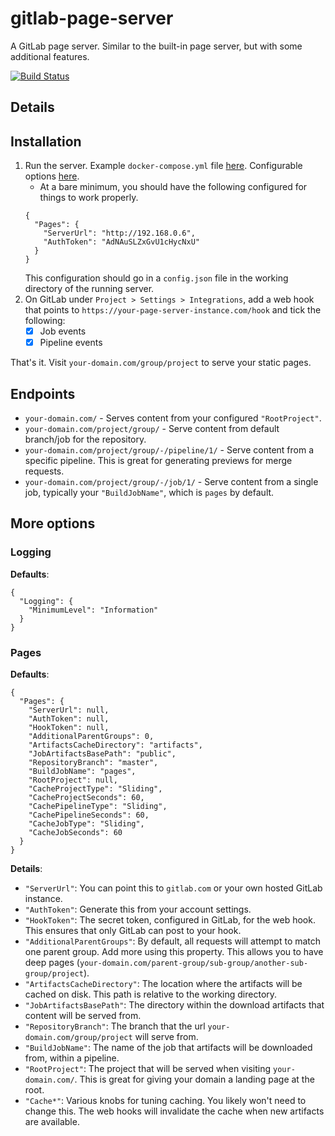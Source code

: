 # gitlab-page-server

A GitLab page server. Similar to the built-in page server, but with some additional features.

[![Build Status](https://travis-ci.com/pauldotknopf/gitlab-page-server.svg?branch=develop)](https://travis-ci.com/pauldotknopf/gitlab-page-server)

## Details



## Installation

1. Run the server. Example `docker-compose.yml` file [here](build/docker/example/docker-compose.yml). Configurable options [here](#more-options).
   * At a bare minimum, you should have the following configured for things to work properly.
   ```
   {
     "Pages": {
       "ServerUrl": "http://192.168.0.6",
       "AuthToken": "AdNAuSLZxGvU1cHycNxU"
     }
   }
   ```
   This configuration should go in a `config.json` file in the working directory of the running server.
2. On GitLab under `Project > Settings > Integrations`, add a web hook that points to `https://your-page-server-instance.com/hook` and tick the following:
   * [x] Job events
   * [x] Pipeline events

That's it. Visit `your-domain.com/group/project` to serve your static pages.

## Endpoints

* `your-domain.com/` - Serves content from your configured `"RootProject"`.
* `your-domain.com/project/group/` - Serve content from default branch/job for the repository.
* `your-domain.com/project/group/-/pipeline/1/` - Serve content from a specific pipeline. This is great for generating previews for merge requests.
* `your-domain.com/project/group/-/job/1/` - Serve content from a single job, typically your `"BuildJobName"`, which is `pages` by default.

## More options

### Logging

**Defaults**:

```
{
  "Logging": {
    "MinimumLevel": "Information"
  }
}
```

### Pages

**Defaults**:

```
{
  "Pages": {
    "ServerUrl": null,
    "AuthToken": null,
    "HookToken": null,
    "AdditionalParentGroups": 0,
    "ArtifactsCacheDirectory": "artifacts",
    "JobArtifactsBasePath": "public",
    "RepositoryBranch": "master",
    "BuildJobName": "pages",
    "RootProject": null,
    "CacheProjectType": "Sliding",
    "CacheProjectSeconds": 60,
    "CachePipelineType": "Sliding",
    "CachePipelineSeconds": 60,
    "CacheJobType": "Sliding",
    "CacheJobSeconds": 60
  }
}
```

**Details**:

* `"ServerUrl"`: You can point this to ```gitlab.com``` or your own hosted GitLab instance.
* `"AuthToken"`: Generate this from your account settings.
* `"HookToken"`: The secret token, configured in GitLab, for the web hook. This ensures that only GitLab can post to your hook.
* `"AdditionalParentGroups"`: By default, all requests will attempt to match one parent group. Add more using this property. This allows you to have deep pages (`your-domain.com/parent-group/sub-group/another-sub-group/project`).
* `"ArtifactsCacheDirectory"`: The location where the artifacts will be cached on disk. This path is relative to the working directory.
* `"JobArtifactsBasePath"`: The directory within the download artifacts that content will be served from.
* `"RepositoryBranch"`: The branch that the url `your-domain.com/group/project` will serve from.
* `"BuildJobName"`: The name of the job that artifacts will be downloaded from, within a pipeline.
* `"RootProject"`: The project that will be served when visiting `your-domain.com/`. This is great for giving your domain a landing page at the root.
* `"Cache*"`: Various knobs for tuning caching. You likely won't need to change this. The web hooks will invalidate the cache when new artifacts are available.
